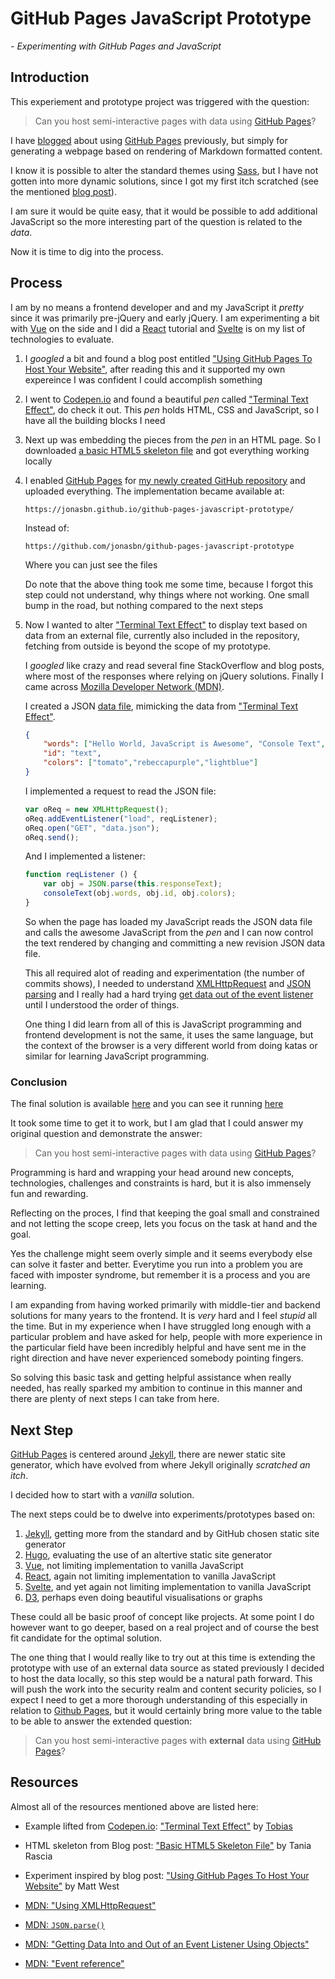 
# GitHub Pages JavaScript Prototype

_- Experimenting with GitHub Pages and JavaScript_

## Introduction

This experiement and prototype project was triggered with the question:

> Can you host semi-interactive pages with data using [GitHub Pages][github_pages]?

I have [blogged][last_mover] about using [GitHub Pages][github_pages] previously, but simply for generating a webpage based on rendering of Markdown formatted content.

I know it is possible to alter the standard themes using [Sass], but I have not gotten into more dynamic solutions, since I got my first itch scratched (see the mentioned [blog post][last_mover]).

I am sure it would be quite easy, that it would be possible to add additional JavaScript so the more interesting part of the question is related to the _data_.

Now it is time to dig into the process.

## Process

I am by no means a frontend developer and and my JavaScript it _pretty_ since it was primarily pre-jQuery and early jQuery. I am experimenting a bit with [Vue] on the side and I did a [React] tutorial and [Svelte] is on my list of technologies to evaluate.

1. I _googled_  a bit and found a blog post entitled ["Using GitHub Pages To Host Your Website"][treehouse_blog], after reading this and it supported my own expereince I was confident I could accomplish something

2. I went to [Codepen.io] and found a beautiful _pen_ called ["Terminal Text Effect"][terminal_text_effect], do check it out. This _pen_ holds HTML, CSS and JavaScript, so I have all the building blocks I need

3. Next up was embedding the pieces from the _pen_ in an HTML page. So I downloaded [a basic HTML5 skeleton file][basic_html5_skeleton_file] and got everything working locally

4. I enabled [GitHub Pages][github_pages] for [my newly created GitHub repository][github-pages-javascript-prototype] and uploaded everything. The implementation became available at:

    `https://jonasbn.github.io/github-pages-javascript-prototype/`

    Instead of:

    `https://github.com/jonasbn/github-pages-javascript-prototype`

    Where you can just see the files

    Do note that the above thing took me some time, because I forgot this step could not understand, why things where not working. One small bump in the road, but nothing compared to the next steps

5. Now I wanted to alter ["Terminal Text Effect"][terminal_text_effect] to display text based on data from an external file, currently also included in the repository, fetching from outside is beyond the scope of my prototype.

    I _googled_ like crazy and read several fine StackOverflow and blog posts, where most of the responses where relying on jQuery solutions. Finally I came across [Mozilla Developer Network (MDN)][MDN].

    I created a JSON [data file](https://github.com/jonasbn/github-pages-javascript-prototype/blob/master/data.json
), mimicking the data from ["Terminal Text Effect"][terminal_text_effect].

    ```JSON
    {
        "words": ["Hello World, JavaScript is Awesome", "Console Text", "Made with Love."],
        "id": "text",
        "colors": ["tomato","rebeccapurple","lightblue"]
    }
    ```

    I implemented a request to read the JSON file:

    ```javascript
    var oReq = new XMLHttpRequest();
    oReq.addEventListener("load", reqListener);
    oReq.open("GET", "data.json");
    oReq.send();
    ```

    And I implemented a listener:

    ```javascript
    function reqListener () {
        var obj = JSON.parse(this.responseText);
        consoleText(obj.words, obj.id, obj.colors);
    }
    ```

    So when the page has loaded my JavaScript reads the JSON data file and calls the awesome JavaScript from the _pen_ and I can now control the text rendered by changing and committing a new revision JSON data file.

    This all required alot of reading and experimentation (the number of commits shows), I needed to understand [XMLHttpRequest][mdn_xhr] and [JSON parsing][mdn_json_parse] and I really had a hard trying [get data out of the event listener][mdn_event_listener_data_out] until I understood the order of things.

    One thing I did learn from all of this is JavaScript programming and frontend development is not the same, it uses the same language, but the context of the browser is a very different world from doing katas or similar for learning JavaScript programming.

### Conclusion

The final solution is available [here](https://github.com/jonasbn/github-pages-javascript-prototype) and you can see it running [here](https://jonasbn.github.io/github-pages-javascript-prototype)

It took some time to get it to work, but I am glad that I could answer my original question and demonstrate the answer:

> Can you host semi-interactive pages with data using [GitHub Pages][github_pages]?

Programming is hard and wrapping your head around new concepts, technologies, challenges and constraints is hard, but it is also immensely fun and rewarding.

Reflecting on the proces, I find that keeping the goal small and constrained and not letting the scope creep, lets you focus on the task at hand and the goal.

Yes the challenge might seem overly simple and it seems everybody else can solve it faster and better. Everytime you run into a problem you are faced with imposter syndrome, but remember it is a process and you are learning.

I am expanding from having worked primarily with middle-tier and backend solutions for many years to the frontend. It is _very_ hard and I feel _stupid_ all the time. But in my experience when I have struggled long enough with a particular problem and have asked for help, people with more experience in the particular field have been incredibly helpful and have sent me in the right direction and have never experienced somebody pointing fingers.

So solving this basic task and getting helpful assistance when really needed, has really sparked my ambition to continue in this manner and there are plenty of next steps I can take from here.

## Next Step

[GitHub Pages][github_pages] is centered around [Jekyll](https://jekyllrb.com/), there are newer static site generator, which have evolved from where Jekyll originally _scratched an itch_.

I decided how to start with a _vanilla_ solution.

The next steps could be to dwelve into experiments/prototypes based on:

1. [Jekyll], getting more from the standard and by GitHub chosen static site generator
1. [Hugo], evaluating the use of an altertive static site generator
1. [Vue], not limiting implementation to vanilla JavaScript
1. [React], again not limiting implementation to vanilla JavaScript
1. [Svelte], and yet again not limiting implementation to vanilla JavaScript
1. [D3], perhaps even doing beautiful visualisations or graphs

These could all be basic proof of concept like projects. At some point I do however want to go deeper, based on a real project and of course the best fit candidate for the optimal solution.

The one thing that I would really like to try out at this time is extending the prototype with use of an external data source as stated previously I decided to host the data locally, so this step would be a natural path forward. This will push the work into the security realm and content security policies, so I expect I need to get a more thorough understanding of this especially in relation to [Github Pages][github_pages], but it would certainly bring more value to the table to be able to answer the extended question:

> Can you host semi-interactive pages with **external** data using [GitHub Pages][github_pages]?

## Resources

Almost all of the resources mentioned above are listed here:

- Example lifted from [Codepen.io]: ["Terminal Text Effect"][terminal_text_effect] by [Tobias](https://codepen.io/Tbgse)
- HTML skeleton from Blog post: ["Basic HTML5 Skeleton File"][basic_html5_skeleton_file] by Tania Rascia
- Experiment inspired by blog post: ["Using GitHub Pages To Host Your Website"][treehouse_blog] by Matt West

- [MDN: "Using XMLHttpRequest"][mdn_xhr]
- [MDN: `JSON.parse()`][mdn_json_parse]
- [MDN: "Getting Data Into and Out of an Event Listener Using Objects"](https://developer.mozilla.org/en-US/docs/Web/API/EventTarget/addEventListener)
- [MDN: "Event reference"](https://developer.mozilla.org/en-US/docs/Web/Events)

[Codepen.io]: https://codepen.io/
[Hugo]: https://gohugo.io/
[Jekyll]: https://jekyllrb.com/
[Vue]: https://vuejs.org/
[React]: https://reactjs.org/
[Svelte]: https://svelte.dev/
[github_pages]: https://pages.github.com/
[Sass]: https://sass-lang.com/
[last_mover]: https://lastmover.wordpress.com/2017/01/01/github-pages/
[D3]: https://d3js.org/
[terminal_text_effect]: https://codepen.io/Tbgse/pen/dYaJyJ?editors=1000#0
[basic_html5_skeleton_file]: https://www.taniarascia.com/basic-html5-file/
[github-pages-javascript-prototype]: https://github.com/jonasbn/github-pages-javascript-prototype
[MDN]: https://developer.mozilla.org/en-US/
[treehouse_blog]: https://blog.teamtreehouse.com/using-github-pages-to-host-your-website
[mdn_xhr]: https://developer.mozilla.org/en-US/docs/Web/API/XMLHttpRequest/Using_XMLHttpRequest
[mdn_json_parse]: https://developer.mozilla.org/en-US/docs/Web/JavaScript/Reference/Global_Objects/JSON/parse
[mdn_event_listener_data_out]: https://developer.mozilla.org/en-US/docs/Web/API/EventTarget/addEventListener
